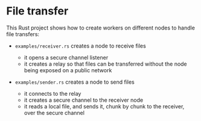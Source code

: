 # File transfer

This Rust project shows how to create workers on different nodes to handle file transfers:

- `examples/receiver.rs` creates a node to receive files
  - it opens a secure channel listener
  - it creates a relay so that files can be transferred without the node being exposed on a public network

- `examples/sender.rs` creates a node to send files
  - it connects to the relay
  - it creates a secure channel to the receiver node
  - it reads a local file, and sends it, chunk by chunk to the receiver, over the secure channel
